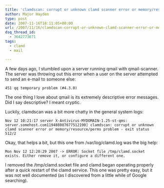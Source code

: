 ```yaml
---
title: 'clamdscan: corrupt or unknown clamd scanner error or memory/resource/perms problem'
author: Major Hayden
type: post
date: 2007-11-16T18:11:05+00:00
url: /2007/11/16/clamdscan-corrupt-or-unknown-clamd-scanner-error-or-memoryresourceperms-problem/
dsq_thread_id:
  - 3642773671
tags:
  - clamd
  - mail

---
```

A few days ago, I stumbled upon a server running qmail with qmail-scanner. The server was throwing out this error when a user on the server attempted to send an e-mail to someone else:

`451 qq temporary problem (#4.3.0)`

The one thing I love about qmail is its extremely descriptive error messages. Did I say descriptive? I meant cryptic.

Luckily, clamdscan was a bit more chatty in the general system logs:

`Nov 12 10:21:17 server X-Antivirus-MYDOMAIN-1.25-st-qms: server.somehost.com119488087677512190] clamdscan: corrupt or unknown clamd scanner error or memory/resource/perms problem - exit status 512/2` 

Okay, that helps a bit, but this one from /var/log/clamd.log was the big help:

`Mon Nov 12 12:20:29 2007 -> ERROR: Socket file /tmp/clamd.socket exists. Either remove it, or configure a different one.` 

I removed the /tmp/clamd.socket file and clamd began operating properly after a quick restart of the clamd service. This one was pretty easy, but it was not well documented (as I discovered from a little while of Google searching).